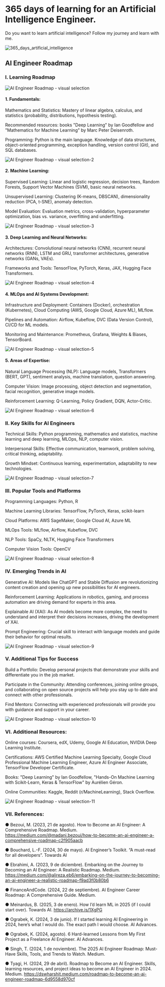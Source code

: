 # 365 days of learning for an Artificial Intelligence Engineer. 

Do you want to learn artificial intelligence? Follow my journey and learn with me.

![365_days_artificial_intelligence](https://github.com/user-attachments/assets/4aa79367-0690-4123-8ef9-4c779a9b1edf)

## AI Engineer Roadmap
### I. Learning Roadmap

![AI Engineer Roadmap - visual selection](https://github.com/user-attachments/assets/8d9b1ef3-e5e5-4e5a-bfdd-d64c1e6e079a)


#### 1. Fundamentals:

Mathematics and Statistics: Mastery of linear algebra, calculus, and statistics (probability, distributions, hypothesis testing).

Recommended resources: books "Deep Learning" by Ian Goodfellow and "Mathematics for Machine Learning" by Marc Peter Deisenroth.

Programming: Python is the main language. Knowledge of data structures, object-oriented programming, exception handling, version control (Git), and SQL databases.

![AI Engineer Roadmap - visual selection-2](https://github.com/user-attachments/assets/53068c99-a2fe-4143-9c87-f98093d0351a)


#### 2. Machine Learning:

Supervised Learning: Linear and logistic regression, decision trees, Random Forests, Support Vector Machines (SVM), basic neural networks.

Unsupervised Learning: Clustering (K-means, DBSCAN), dimensionality reduction (PCA, t-SNE), anomaly detection.

Model Evaluation: Evaluation metrics, cross-validation, hyperparameter optimization, bias vs. variance, overfitting and underfitting.

![AI Engineer Roadmap - visual selection-3](https://github.com/user-attachments/assets/a95cdf89-363a-4258-8176-793b388f8c53)


#### 3. Deep Learning and Neural Networks:


Architectures: Convolutional neural networks (CNN), recurrent neural networks (RNN), LSTM and GRU, transformer architectures, generative networks (GANs, VAEs).

Frameworks and Tools: TensorFlow, PyTorch, Keras, JAX, Hugging Face Transformers.


![AI Engineer Roadmap - visual selection-4](https://github.com/user-attachments/assets/2666b61e-f04f-4686-a232-7c14f3efc536)


#### 4. MLOps and AI Systems Development:

Infrastructure and Deployment: Containers (Docker), orchestration (Kubernetes), Cloud Computing (AWS, Google Cloud, Azure ML), MLflow.

Pipelines and Automation: Airflow, Kubeflow, DVC (Data Version Control), CI/CD for ML models.

Monitoring and Maintenance: Prometheus, Grafana, Weights & Biases, TensorBoard.

![AI Engineer Roadmap - visual selection-5](https://github.com/user-attachments/assets/3a810b4b-64c2-4f82-8b6d-93569ec385d3)


#### 5. Areas of Expertise:

Natural Language Processing (NLP): Language models, Transformers (BERT, GPT), sentiment analysis, machine translation, question answering.

Computer Vision: Image processing, object detection and segmentation, facial recognition, generative image models.

Reinforcement Learning: Q-Learning, Policy Gradient, DQN, Actor-Critic.

![AI Engineer Roadmap - visual selection-6](https://github.com/user-attachments/assets/5c24e364-ed2b-4f0d-ae0e-49684772daeb)


### II. Key Skills for AI Engineers

Technical Skills: Python programming, mathematics and statistics, machine learning and deep learning, MLOps, NLP, computer vision.

Interpersonal Skills: Effective communication, teamwork, problem solving, critical thinking, adaptability.

Growth Mindset: Continuous learning, experimentation, adaptability to new technologies.

![AI Engineer Roadmap - visual selection-7](https://github.com/user-attachments/assets/c7dbbb0b-0940-4847-9423-ac202452b1a2)



### III. Popular Tools and Platforms

Programming Languages: Python, R

Machine Learning Libraries: TensorFlow, PyTorch, Keras, scikit-learn

Cloud Platforms: AWS SageMaker, Google Cloud AI, Azure ML

MLOps Tools: MLflow, Airflow, Kubeflow, DVC

NLP Tools: SpaCy, NLTK, Hugging Face Transformers

Computer Vision Tools: OpenCV

![AI Engineer Roadmap - visual selection-8](https://github.com/user-attachments/assets/56266611-eb15-4a4e-b938-ff1db0f70b35)



### IV. Emerging Trends in AI

Generative AI: Models like ChatGPT and Stable Diffusion are revolutionizing content creation and opening up new possibilities for AI engineers.

Reinforcement Learning: Applications in robotics, gaming, and process automation are driving demand for experts in this area.

Explainable AI (XAI): As AI models become more complex, the need to understand and interpret their decisions increases, driving the development of XAI.

Prompt Engineering: Crucial skill to interact with language models and guide their behavior for optimal results.

![AI Engineer Roadmap - visual selection-9](https://github.com/user-attachments/assets/be4b20c8-1abf-4797-b1f0-3cd3ba033c11)


### V. Additional Tips for Success

Build a Portfolio: Develop personal projects that demonstrate your skills and differentiate you in the job market.

Participate in the Community: Attending conferences, joining online groups, and collaborating on open source projects will help you stay up to date and connect with other professionals.

Find Mentors: Connecting with experienced professionals will provide you with guidance and support in your career.


![AI Engineer Roadmap - visual selection-10](https://github.com/user-attachments/assets/d043473e-ca15-4abd-b4c4-264c95be2f95)


### VI. Additional Resources:

Online courses: Coursera, edX, Udemy, Google AI Education, NVIDIA Deep Learning Institute.

Certifications: AWS Certified Machine Learning Specialty, Google Cloud Professional Machine Learning Engineer, Azure AI Engineer Associate, TensorFlow Developer Certificate.

Books: "Deep Learning" by Ian Goodfellow, "Hands-On Machine Learning with Scikit-Learn, Keras & TensorFlow" by Aurélien Géron.

Online Communities: Kaggle, Reddit (r/MachineLearning), Stack Overflow.

![AI Engineer Roadmap - visual selection-11](https://github.com/user-attachments/assets/e9fbbb0d-6574-4fa1-9bad-ba500e325a7b)


### VII. References:

● Bezoui, M. (2023, 21 de agosto). How to Become an AI Engineer: A Comprehensive Roadmap. Medium. https://medium.com/@madani.bezoui/how-to-become-an-ai-engineer-a-comprehensive-roadmap-c2f905aacb

● Bouchard, L.-F. (2024, 30 de mayo). AI Engineer’s Toolkit. “A must-read for all developers”. Towards AI

● Ebrahimi, A. (2023, 9 de diciembre). Embarking on the Journey to Becoming an AI Engineer: A Realistic Roadmap. Medium. https://medium.com/@alireza.eb6/embarking-on-the-journey-to-becoming-an-ai-engineer-a-realistic-roadmap-f9ad3f0b80b6

● FinanceAndCode. (2024, 22 de septiembre). AI Engineer Career Roadmap: A Comprehensive Guide. Medium. 

● Meinardus, B. (2025, 3 de enero). How I’d learn ML in 2025 (if I could start over). Towards AI. https://archive.is/1XgPG

● Ograbek, K. (2024, 3 de junio). If I started learning AI Engineering in 2024, here’s what I would do. The exact path I would choose. AI Advances. 

● Ograbek, K. (2024, agosto). 6 Hard-learned Lessons from My First Project as a Freelance AI Engineer. AI Advances. 

● Singh, T. (2024, 1 de noviembre). The 2025 AI Engineer Roadmap: Must-Have Skills, Tools, and Trends to Watch. Medium. 

● Tyagi, H. (2024, 29 de abril). Roadmap to Become an AI Engineer. Skills, learning resources, and project ideas to become an AI Engineer in 2024. Medium. https://dswharshit.medium.com/roadmap-to-become-an-ai-engineer-roadmap-6d9558d970cf

